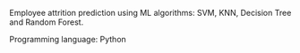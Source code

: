 Employee attrition prediction using ML algorithms: SVM, KNN, Decision Tree and Random Forest.

Programming language: Python
